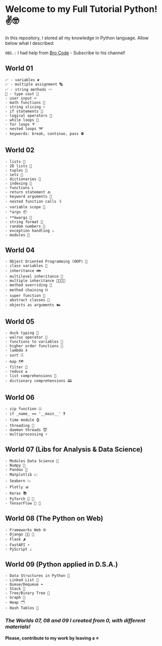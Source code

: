 # Welcome to my Full Tutorial Python! ✌️🤓

In this repository, I stored all my knowledge in Python language. Allow below what I described:

`OBS.:` I had help from [Bro Code](https://www.youtube.com/c/BroCodez) - Subscribe to his channel!

## World 01

```
✅ - variables ✘
✅ - multiple assignment 🔠
✅ - string methods 〰️
📑 - type cast 💱
- user input ⌨️
- math functions 🧮
- string slicing ✂️
- if statements 🤔
- logical operators 🔣
- while loops 🔄
- for loops ➰
- nested loops ➿
- keywords: break, continue, pass ⛔
```

## World 02

```
- lists 🧾
- 2D lists 📜
- tuples 📄
- sets 🍴
- dictionaries 📖
- indexing 📑
- functions 📞
- return statement 🔙
- keyword arguments 🔑
- nested function calls 🖇️
- variable scope 🔬
- *args 📦
- **kwargs 🎁
- string format 💬
- random numbers 🎲
- exception handling ⚠️
- modules 💌
```

## World 04

```
- Object Oriented Programming (OOP) 🐍
- class variables 🚗
- inheritance 👪
- multilevel inheritance 👴
- multiple inheritance 👨‍👩‍👧‍👦
- method overriding 🙅
- method chaining ⛓️
- super function 🦸
- abstract classes 👻
- objects as arguments 🏍️
```

## World 05

```
- duck typing 🦆
- walrus operator 🦦
- functions to variables 📛
- higher order functions 👑
- lambda λ
- sort 🗄️
- map 🗺️
- filter 🍺
- reduce ♻️
- list comprehensions 📰
- dictionary comprehensions 🕮
```

## World 06

```
- zip function 🤐
- if _name_ == '__main__' ❓
- time module ⌚
- threading 🧵
- daemon threads 😈
- multiprocessing ⚡
```

## World 07 (Libs for Analysis & Data Science)

```
- Modules Data Science 🔬
- Numpy 🧮
- Pandas 🐼
- Matplotlib 📈
- Seaborn 📉
- Plotly 📊
- Keras 📚
- PyTorch 📐 📏
- TensorFlow 🦾 🧠
```

## World 08 (The Python on Web)

```
- Frameworks Web 🌐
- Django 🧑‍💻 💼
- Flask 🌶
- FastAPI ⚡️
- PyScript ⚠️
```

## World 09 (Python applied in D.S.A.)

```
- Data Structures in Python 🐉
- Linked List 🔗
- Queue/Dequeue ⬅️
- Stack 🔋
- Tree/Binary Tree 🌳
- Graph 🔎
- Heap 🗂
- Hash Tables 📑
```

### *The Worlds 07, 08 and 09 I created from 0, with different materials!*

**Please, contribute to my work by leaving a ⭐️**
